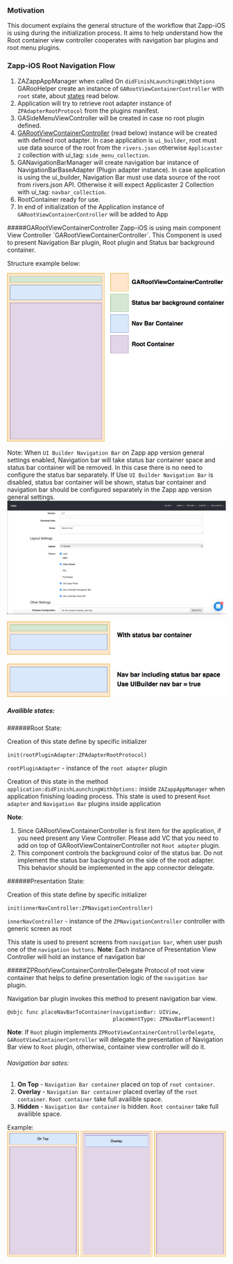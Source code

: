 ### Motivation
This document explains the general structure of the workflow that Zapp-iOS is using during the initialization process. It aims to help understand how the Root container view controller cooperates with navigation bar plugins and root menu plugins.

### Zapp-iOS Root Navigation Flow

1. ZAZappAppManager when called On `didFinishLaunchingWithOptions` GARooHelper create an instance of `GARootViewContainerController` with `root` state, about <a href="#states">states</a> read below.
2. Application will try to retrieve root adapter instance of `ZPAdapterRootProtocol` from the plugins manifest.
3. GASideMenuViewController will be created in case no root plugin defined.
4. <a href="#rootViewContainer">GARootViewContainerController</a> (read below) instance will be created with defined root adapter. In case application is `ui_builder`, root must use data source of the root from the `rivers.json` otherwise `Applicaster 2` collection with ui_tag: `side_menu_collection`.
5. GANavigationBarManager will create navigation bar instance of NavigationBarBaseAdapter (Plugin adapter instance). In case application is using the ui_builder, Navigation Bar must use data source of the root from rivers.json API. Otherwise it will expect Applicaster 2 Collection with ui_tag: `navbar_collection`.
6. RootContainer ready for use.
7. In end of initialization of the Application instance of `GARootViewContainerController` will be added to App

<a name="rootViewContainer" />
#####GARootViewContainerController
Zapp-iOS is using main component View Controller `GARootViewContainerController`.
This Component is used to present Navigation Bar plugin, Root plugin and Status bar background container.

Structure example below:

![RootViewContainerStructure.png](./Files/RootStructure.png)

<a name="states" />


Note: When `UI Builder Navigation Bar` on Zapp app version general settings enabled, Navigation bar will take status bar container space and status bar container will be removed. In this case there is no need to configure the status bar separately.
If Use `UI Builder Navigation Bar` is disabled, status bar container will be shown, status bar container and navigation bar should be configured separately in the Zapp app version general settings.
![EnableCustomRootBehaviour.png](./Files/EnableCustomRootBehaviour.png)

![RootViewContainerStructure.png](./Files/StatusBarChanges.png)

##### Availible states:

######Root State:

Creation of this state define by specific initializer

```
init(rootPluginAdapter:ZPAdapterRootProtocol)
```
`rootPluginAdapter` - instance of the `root adapter` plugin

Creation of this state in the method `application:didFinishLaunchingWithOptions:` inside `ZAZappAppManager` when application finishing loading process.
This state is used to present `Root adapter` and `Navigation Bar` plugins inside application

__Note__:
1. Since GARootViewContainerController is first item for the application, if you need present any View Controller. Please add VC that you need to add on top of GARootViewContainerController not `Root adapter` plugin.
2. This component controls the background color of the status bar. Do not implement the status bar background on the side of the root adapter. This behavior should be implemented in the app connector delegate.

######Presentation State:

Creation of this state define by specific initializer

```
init(innerNavController:ZPNavigationController)
```
`innerNavController` - instance of the `ZPNavigationController` controller with generic screen as root

This state is used to present screens from `navigation bar`, when user push one of the `navigation buttons`.
__Note__: Each instance of Presentation View Controller will hold an instance of navigation bar

#####ZPRootViewContainerControllerDelegate
Protocol of root view container that helps to define presentation logic of the `navigation bar` plugin.

Navigation bar plugin invokes this method to present navigation bar view.

```
@objc func placeNavBarToContainer(navigationBar: UIView,
                                  placementType: ZPNavBarPlacement)
```
__Note__: If `Root` plugin implements `ZPRootViewContainerControllerDelegate`, `GARootViewContainerController` will delegate the presentation of Navigation Bar view to `Root` plugin, otherwise, container view controller will do it.

###### Navigation bar sates:
1. __On Top__ - `Navigation Bar container` placed on top of `root container`.
2. __Overlay__ - `Navigation Bar container` placed overlay of the `root container`. `Root container` take full availible space.
3. __Hidden__ - `Navigation Bar container` is hidden. `Root container` take full availible space.

Example:
![NavigationBarStates.png](./Files/NavigationBarStates.png)


